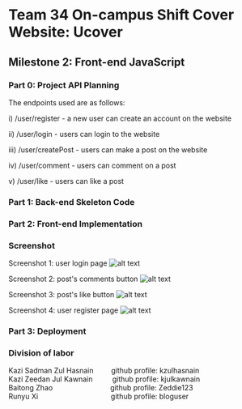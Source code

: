 # Team 34 On-campus Shift Cover Website: Ucover
## Milestone 2: Front-end JavaScript

### Part 0: Project API Planning

The endpoints used are as follows: 

i) /user/register - a new user can create an account on the website 

ii) /user/login - users can login to the website 

iii) /user/createPost - users can make a post on the website 

iv) /user/comment - users can comment on a post 

v) /user/like - users can like a post

### Part 1: Back-end Skeleton Code

### Part 2: Front-end Implementation

### Screenshot

Screenshot 1: user login page
![alt text](https://github.com/kzulhasnain/cs326-final-group34/blob/main/docs/screenshoots/login.png)


Screenshot 2: post's comments button
![alt text](https://github.com/kzulhasnain/cs326-final-group34/blob/main/docs/screenshoots/comment.png)


Screenshot 3: post's like button
![alt text](https://github.com/kzulhasnain/cs326-final-group34/blob/main/docs/screenshoots/like.png)


Screenshot 4: user register page
![alt text](https://github.com/kzulhasnain/cs326-final-group34/blob/main/docs/screenshoots/register.png)



### Part 3: Deployment

### Division of labor

Kazi Sadman Zul Hasnain&ensp;&ensp;&ensp;&ensp;&ensp;github profile: kzulhasnain  
Kazi Zeedan Jul Kawnain&ensp;&ensp;&ensp;&ensp;&ensp;&nbsp;github profile: kjulkawnain  
Baitong Zhao  &emsp;&emsp;&emsp;&emsp;&emsp;&emsp;&ensp;&ensp;&nbsp;&nbsp;	 github profile: Zeddie123   
Runyu Xi&ensp;&ensp;&ensp;&ensp;&ensp;&ensp;&ensp;&ensp;&ensp;&ensp;&ensp;&ensp;&ensp;&ensp;&ensp;&ensp;&ensp;&ensp;&ensp;&ensp;&nbsp;github profile: bloguser 

